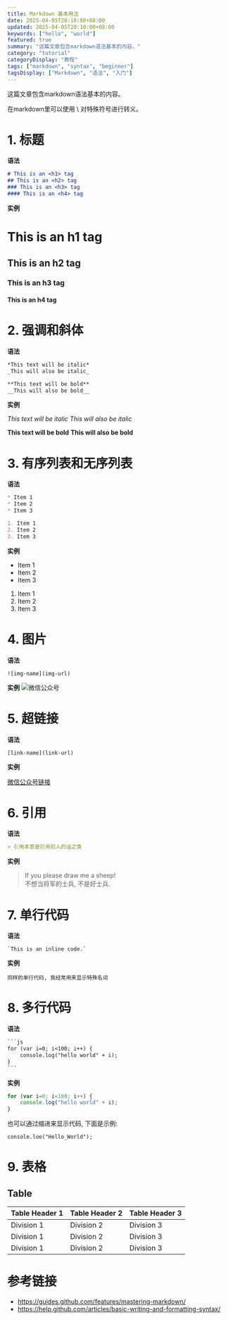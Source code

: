 ```yaml
---
title: Markdown 基本用法
date: 2025-04-05T20:10:00+08:00
updated: 2025-04-05T20:10:00+08:00
keywords: ["hello", "world"]
featured: true
summary: "这篇文章包含markdown语法基本的内容。"
category: "tutorial"
categoryDisplay: "教程"
tags: ["markdown", "syntax", "beginner"]
tagsDisplay: ["Markdown", "语法", "入门"]
---
```


这篇文章包含markdown语法基本的内容。

在markdown里可以使用 \ 对特殊符号进行转义。  

# 1. 标题

**语法**
```md
# This is an <h1> tag
## This is an <h2> tag
### This is an <h3> tag
#### This is an <h4> tag
```

**实例**

# This is an h1 tag
## This is an h2 tag
### This is an h3 tag
#### This is an h4 tag

# 2. 强调和斜体

**语法**
```md
*This text will be italic*
_This will also be italic_

**This text will be bold**
__This will also be bold__
```

**实例**

*This text will be italic*
_This will also be italic_

**This text will be bold**
__This will also be bold__

# 3. 有序列表和无序列表

**语法**
```md
* Item 1
* Item 2
* Item 3

1. Item 1
2. Item 2
3. Item 3
```

**实例**
* Item 1
* Item 2
* Item 3

1. Item 1
2. Item 2
3. Item 3

# 4. 图片

**语法**
```
![img-name](img-url)
```

**实例**
![微信公众号](https://storage.guangzhengli.com/images/wechat-official-account.png)

# 5. 超链接

**语法**
```
[link-name](link-url)
```

**实例**

[微信公众号链接](https://storage.guangzhengli.com/images/wechat-official-account.png)

# 6. 引用

**语法**
```md
> 引用本意是引用别人的话之类  
```

**实例**

> If you please draw me a sheep!  
> 不想当将军的士兵, 不是好士兵.  

# 7. 单行代码

**语法**
```
`This is an inline code.`
```

**实例**

`同样的单行代码, 我经常用来显示特殊名词`

# 8. 多行代码

**语法**

```md
​```js
for (var i=0; i<100; i++) {
    console.log("hello world" + i);
}
​```
```

**实例**

```js
for (var i=0; i<100; i++) {
    console.log("hello world" + i);
}
```

也可以通过缩进来显示代码, 下面是示例:  

    console.loe("Hello_World");

# 9. 表格

## Table

| Table Header 1 | Table Header 2 | Table Header 3 |
| - | - | - |
| Division 1 | Division 2 | Division 3 |
| Division 1 | Division 2 | Division 3 |
| Division 1 | Division 2 | Division 3 |

# 参考链接

- https://guides.github.com/features/mastering-markdown/  
- https://help.github.com/articles/basic-writing-and-formatting-syntax/
